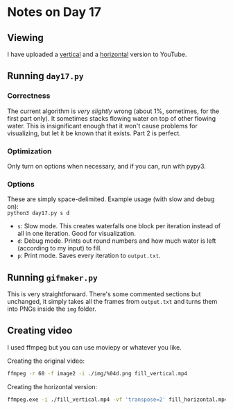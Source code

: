 # Notes on Day 17

## Viewing

I have uploaded a [vertical](https://www.youtube.com/watch?v=KF3GrJb1ACE) and a [horizontal](https://youtu.be/GxbrsNEsFQg) version to YouTube.

## Running `day17.py`

### Correctness

The current algorithm is *very slightly* wrong (about 1%, sometimes, for the first part only). It sometimes stacks flowing water on top of other flowing water. This is insignificant enough that it won't cause problems for visualizing, but let it be known that it exists. Part 2 is perfect.

### Optimization

Only turn on options when necessary, and if you can, run with pypy3.

### Options

These are simply space-delimited. Example usage (with slow and debug on):  
`python3 day17.py s d`

* `s`: Slow mode. This creates waterfalls one block per iteration instead of all in one iteration. Good for visualization.
* `d`: Debug mode. Prints out round numbers and how much water is left (according to my input) to fill.
* `p`: Print mode. Saves every iteration to `output.txt`.

## Running `gifmaker.py`

This is very straightforward. There's some commented sections but unchanged, it simply takes all the frames from `output.txt` and turns them into PNGs inside the `img` folder.

## Creating video

I used ffmpeg but you can use moviepy or whatever you like.

Creating the original video:

```bash
ffmpeg -r 60 -f image2 -i ./img/%04d.png fill_vertical.mp4
```

Creating the horizontal version:

```bash
ffmpeg.exe -i ./fill_vertical.mp4 -vf 'transpose=2' fill_horizontal.mp4
```